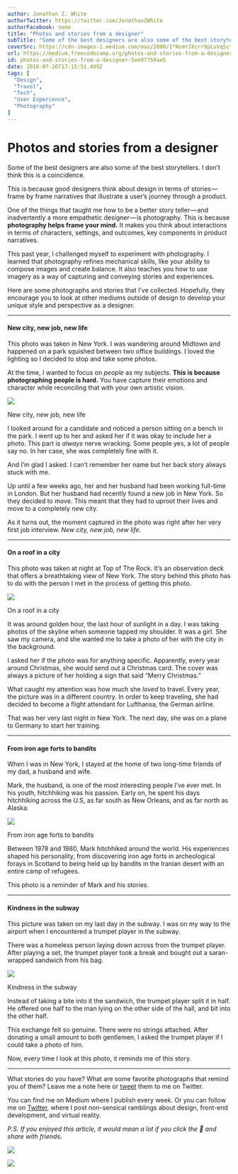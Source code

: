 ```yaml
---
author: Jonathan Z. White
authorTwitter: https://twitter.com/JonathanZWhite
authorFacebook: none
title: "Photos and stories from a designer"
subTitle: "Some of the best designers are also some of the best storytellers. I don’t think this is a coincidence...."
coverSrc: https://cdn-images-1.medium.com/max/2000/1*NsmrJXcrr9pLuVqSctVyTA.jpeg
url: https://medium.freecodecamp.org/photos-and-stories-from-a-designer-5ee97750ae5
id: photos-and-stories-from-a-designer-5ee97750ae5
date: 2016-07-26T17:15:51.409Z
tags: [
  "Design",
  "Travel",
  "Tech",
  "User Experience",
  "Photography"
]
---
```

# Photos and stories from a designer

Some of the best designers are also some of the best storytellers. I don’t think this is a coincidence.

This is because good designers think about design in terms of stories — frame by frame narratives that illustrate a user’s journey through a product.

One of the things that taught me how to be a better story teller — and inadvertently a more empathetic designer — is photography. This is because **photography helps frame your mind.** It makes you think about interactions in terms of characters, settings, and outcomes, key components in product narratives.

This past year, I challenged myself to experiment with photography. I learned that photography refines mechanical skills, like your ability to compose images and create balance. It also teaches you how to use imagery as a way of capturing and conveying stories and experiences.

Here are some photographs and stories that I’ve collected. Hopefully, they encourage you to look at other mediums outside of design to develop your unique style and perspective as a designer.











* * *







#### New city, new job, new life

This photo was taken in New York. I was wandering around Midtown and happened on a park squished between two office buildings. I loved the lighting so I decided to stop and take some photos.

At the time, I wanted to focus on _people_ as my subjects. **This is because photographing people is hard.** You have capture their emotions and character while reconciling that with your own artistic vision.



![](https://cdn-images-1.medium.com/max/1600/1*f8YdYVKKXDZ6JEVl02hNXQ.jpeg)

New city, new job, new life



I looked around for a candidate and noticed a person sitting on a bench in the park. I went up to her and asked her if it was okay to include her a photo. This part is _always_ nerve wracking. Some people yes, a lot of people say no. In her case, she was completely fine with it.

And I’m glad I asked. I can’t remember her name but her back story always stuck with me.

Up until a few weeks ago, her and her husband had been working full-time in London. But her husband had recently found a new job in New York. So they decided to move. This meant that they had to uproot their lives and move to a completely new city.

As it turns out, the moment captured in the photo was right after her very first job interview. _New city, new job, new life._











* * *







#### On a roof in a city

This photo was taken at night at Top of The Rock. It’s an observation deck that offers a breathtaking view of New York. The story behind this photo has to do with the person I met in the process of getting this photo.



![](https://cdn-images-1.medium.com/max/1600/1*d638JEvxtZlnWYApwxp-tQ.jpeg)

On a roof in a city



It was around golden hour, the last hour of sunlight in a day. I was taking photos of the skyline when someone tapped my shoulder. It was a girl. She saw my camera, and she wanted me to take a photo of her with the city in the background.

I asked her if the photo was for anything specific. Apparently, every year around Christmas, she would send out a Christmas card. The cover was always a picture of her holding a sign that said “Merry Christmas.”

What caught my attention was how much she _loved_ to travel. Every year, the picture was in a different country. In order to keep traveling, she had decided to become a flight attendant for Lufthansa, the German airline.

That was her very last night in New York. The next day, she was on a plane to Germany to start her training.











* * *







#### From iron age forts to bandits

When I was in New York, I stayed at the home of two long-time friends of my dad, a husband and wife.

Mark, the husband, is one of the most interesting people I’ve ever met. In his youth, hitchhiking was his passion. Early on, he spent his days hitchhiking across the U.S, as far south as New Orleans, and as far north as Alaska.



![](https://cdn-images-1.medium.com/max/1600/1*g6USgQ_fVLOHgyE2UVW-lg.jpeg)

From iron age forts to bandits



Between 1978 and 1980, Mark hitchhiked around the world. His experiences shaped his personality, from discovering iron age forts in archeological forays in Scotland to being held up by bandits in the Iranian desert with an entire camp of refugees.

This photo is a reminder of Mark and his stories.











* * *







#### Kindness in the subway

This picture was taken on my last day in the subway. I was on my way to the airport when I encountered a trumpet player in the subway.

There was a homeless person laying down across from the trumpet player. After playing a set, the trumpet player took a break and bought out a saran- wrapped sandwich from his bag.



![](https://cdn-images-1.medium.com/max/1600/1*WpwkZJxs6HWtjNscdn4XQg.jpeg)

Kindness in the subway



Instead of taking a bite into it the sandwich, the trumpet player split it in half. He offered one half to the man lying on the other side of the hall, and bit into the other half.

This exchange felt so genuine. There were no strings attached. After donating a small amount to both gentlemen, I asked the trumpet player if I could take a photo of him.

Now, every time I look at this photo, it reminds me of this story.











* * *







What stories do you have? What are some favorite photographs that remind you of them? Leave me a note here or [tweet](https://twitter.com/jonathanzwhite) them to me on Twitter.

You can find me on Medium where I publish every week. Or you can follow me on [Twitter](https://twitter.com/JonathanZWhite), where I post non-sensical ramblings about design, front-end development, and virtual reality.

_P.S. If you enjoyed this article, it would mean a lot if you click the 💚 and share with friends._







[![](https://cdn-images-1.medium.com/max/1200/1*UOsjAdUZ9O0QSyfXOpQPbA.png)](https://twitter.com/JonathanZWhite)





[![](https://cdn-images-1.medium.com/max/1200/1*mxQhZLqG7l5dMLvxYAklgw.png)](http://mrwhite.space/signup)











